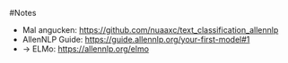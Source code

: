 #Notes

* Mal angucken: https://github.com/nuaaxc/text_classification_allennlp
* AllenNLP Guide: https://guide.allennlp.org/your-first-model#1
* -> ELMo: https://allennlp.org/elmo
